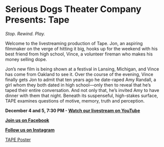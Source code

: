 # Serious Dogs Theater Company Presents: Tape

_Stop. Rewind. Play._

Welcome to the livestreaming production of Tape. Jon, an aspiring filmmaker on the verge of hitting it big, hooks up for the weekend with his best friend from high school, Vince, a volunteer fireman who makes his money selling dope. 

Jon’s new film is being shown at a festival in Lansing, Michigan, and Vince has come from Oakland to see it. Over the course of the evening, Vince finally gets Jon to admit that ten years ago he date-raped Amy Randall, a girl whom they both dated in high school—only then to reveal that he’s taped their entire conversation. And not only that, he’s invited Amy to have dinner with them that night. Beneath its suspenseful, high-stakes surface, TAPE examines questions of motive, memory, truth and perception.

__December 4 and 5, 7:30 PM - [Watch our livestream on YouTube](https://www.youtube.com/channel/UCSD-pYJonjaJvLNXUnbEe8Q/about)__

__[Join us on Facebook](https://www.facebook.com/events/1531144460413030)__

__[Follow us on Instagram](https://www.instagram.com/seriousdogstheaterco/)__


[TAPE Poster](/tape-poster-final2.pdf)
